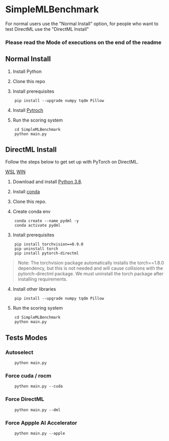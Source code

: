 # SimpleMLBenchmark

For normal users use the "Normal Install" option, for people who want to test DirectML use the "DirectML Install"

### Please read the Mode of executions on the end of the readme

## Normal Install

1. Install Python

2. Clone this repo

3. Install prerequisites 
```
    pip install --upgrade numpy tqdm Pillow  
```

4. Install [Pytroch](https://pytorch.org/get-started/locally/)

5. Run the scoring system 

```
    cd SimpleMLBenchmark
    python main.py
```

## DirectML Install
Follow the steps below to get set up with PyTorch on DirectML. 

[WSL](https://learn.microsoft.com/en-us/windows/ai/directml/gpu-pytorch-wsl) 
[WIN](https://learn.microsoft.com/en-us/windows/ai/directml/gpu-pytorch-windows)

1. Download and install [Python 3.8](https://www.python.org/downloads/release/python-380/).

2. Install [conda](https://docs.conda.io/projects/conda/en/latest/user-guide/install/index.html)

2. Clone this repo.	

3. Create conda env
```
    conda create --name pydml -y
    conda activate pydml
```

3. Install prerequisites
```
    pip install torchvision==0.9.0
    pip uninstall torch
    pip install pytorch-directml
```

> Note: The torchvision package automatically installs the torch==1.8.0 dependency, but this is not needed and will cause collisions with the pytorch-directml package. We must uninstall the torch package after installing requirements.

4. Install other libraries 

```
    pip install --upgrade numpy tqdm Pillow  
```

5. Run the scoring system 

```
    cd SimpleMLBenchmark
    python main.py
```

## Tests Modes

### Autoselect

```
    python main.py 
```

### Force cuda / rocm

```
    python main.py --cuda 
```

### Force DirectML

```
    python main.py --dml 
```

### Force Appple AI Accelerator

```
    python main.py --apple
```